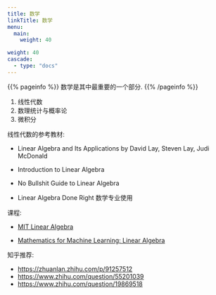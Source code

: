 ```yaml
---
title: 数学
linkTitle: 数学
menu: 
  main:
    weight: 40

weight: 40
cascade:
  - type: "docs"
---
```


{{% pageinfo %}}
数学是其中最重要的一个部分.
{{% /pageinfo %}}

1. 线性代数
2. 数理统计与概率论
3. 微积分

线性代数的参考教材:

- Linear Algebra and Its Applications by David Lay, Steven Lay, Judi McDonald
- Introduction to Linear Algebra

- No Bullshit Guide to Linear Algebra
- Linear Algebra Done Right 数学专业使用

课程:

- [MIT Linear Algebra](https://ocw.mit.edu/courses/18-06sc-linear-algebra-fall-2011/)

- [Mathematics for Machine Learning: Linear Algebra](https://www.coursera.org/learn/linear-algebra-machine-learning)

知乎推荐:
- https://zhuanlan.zhihu.com/p/91257512
- https://www.zhihu.com/question/55201039
- https://www.zhihu.com/question/19869518

